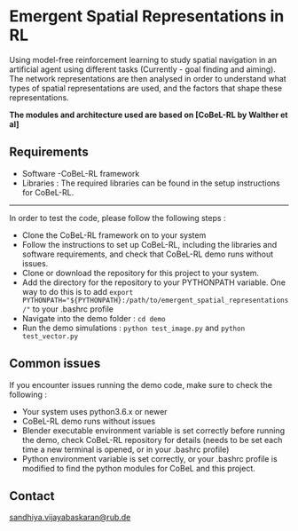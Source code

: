 # Emergent Spatial Representations in RL


Using model-free reinforcement learning to study spatial navigation in an artificial agent using different tasks (Currently - goal finding and aiming). 
The network representations are then analysed in order to understand what types of spatial representations are used, and the factors that shape these representations. 

**The modules and architecture used are based on [CoBeL-RL by Walther et al]**


## Requirements
- Software
	-CoBeL-RL framework
- Libraries :
The required libraries can be found in the setup instructions for CoBeL-RL. 

______

In order to test the code, please follow the following steps : 

- Clone the CoBeL-RL framework on to your system
- Follow the instructions to set up CoBeL-RL, including the libraries and software requirements, and check that CoBeL-RL demo runs without issues.
- Clone or download the repository for this project to your system.
- Add the directory for the repository to your PYTHONPATH variable. One way to do this is to add `export PYTHONPATH="${PYTHONPATH}:/path/to/emergent_spatial_representations/"` to your .bashrc profile
- Navigate into the demo folder : `cd demo`
- Run the demo simulations : `python test_image.py` and `python test_vector.py`

## Common issues
If you encounter issues running the demo code, make sure to check the following : 
- Your system uses python3.6.x or newer
- CoBeL-RL demo runs without issues
- Blender executable environment variable is set correctly before running the demo, check CoBeL-RL repository for details (needs to be set each time a new terminal is opened, or in your .bashrc profile)
- Python environment variable is set correctly, or your .bashrc profile is modified to find the python modules for CoBeL and this project.

## Contact
sandhiya.vijayabaskaran@rub.de

